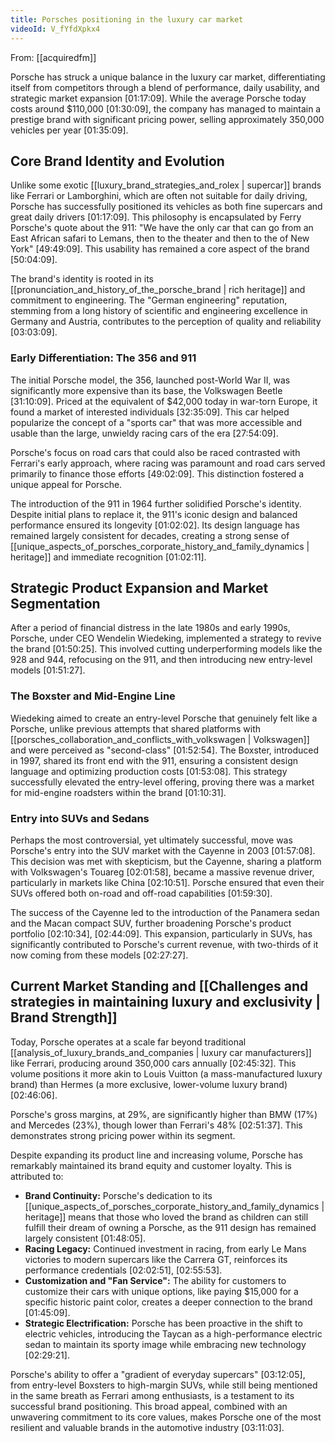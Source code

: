 ```yaml
---
title: Porsches positioning in the luxury car market
videoId: V_fYfdXpkx4
---
```


From: [[acquiredfm]] <br/> 

Porsche has struck a unique balance in the luxury car market, differentiating itself from competitors through a blend of performance, daily usability, and strategic market expansion <a class="yt-timestamp" data-t="01:17:09">[01:17:09]</a>. While the average Porsche today costs around $110,000 <a class="yt-timestamp" data-t="01:30:09">[01:30:09]</a>, the company has managed to maintain a prestige brand with significant pricing power, selling approximately 350,000 vehicles per year <a class="yt-timestamp" data-t="01:35:09">[01:35:09]</a>.

## Core Brand Identity and Evolution

Unlike some exotic [[luxury_brand_strategies_and_rolex | supercar]] brands like Ferrari or Lamborghini, which are often not suitable for daily driving, Porsche has successfully positioned its vehicles as both fine supercars and great daily drivers <a class="yt-timestamp" data-t="01:17:09">[01:17:09]</a>. This philosophy is encapsulated by Ferry Porsche's quote about the 911: "We have the only car that can go from an East African safari to Lemans, then to the theater and then to the of New York" <a class="yt-timestamp" data-t="49:49:09">[49:49:09]</a>. This usability has remained a core aspect of the brand <a class="yt-timestamp" data-t="50:04:09">[50:04:09]</a>.

The brand's identity is rooted in its [[pronunciation_and_history_of_the_porsche_brand | rich heritage]] and commitment to engineering. The "German engineering" reputation, stemming from a long history of scientific and engineering excellence in Germany and Austria, contributes to the perception of quality and reliability <a class="yt-timestamp" data-t="03:03:09">[03:03:09]</a>.

### Early Differentiation: The 356 and 911

The initial Porsche model, the 356, launched post-World War II, was significantly more expensive than its base, the Volkswagen Beetle <a class="yt-timestamp" data-t="31:10:09">[31:10:09]</a>. Priced at the equivalent of $42,000 today in war-torn Europe, it found a market of interested individuals <a class="yt-timestamp" data-t="32:35:09">[32:35:09]</a>. This car helped popularize the concept of a "sports car" that was more accessible and usable than the large, unwieldy racing cars of the era <a class="yt-timestamp" data-t="27:54:09">[27:54:09]</a>.

Porsche's focus on road cars that could also be raced contrasted with Ferrari's early approach, where racing was paramount and road cars served primarily to finance those efforts <a class="yt-timestamp" data-t="49:02:09">[49:02:09]</a>. This distinction fostered a unique appeal for Porsche.

The introduction of the 911 in 1964 further solidified Porsche's identity. Despite initial plans to replace it, the 911's iconic design and balanced performance ensured its longevity <a class="yt-timestamp" data-t="01:02:02">[01:02:02]</a>. Its design language has remained largely consistent for decades, creating a strong sense of [[unique_aspects_of_porsches_corporate_history_and_family_dynamics | heritage]] and immediate recognition <a class="yt-timestamp" data-t="01:02:11">[01:02:11]</a>.

## Strategic Product Expansion and Market Segmentation

After a period of financial distress in the late 1980s and early 1990s, Porsche, under CEO Wendelin Wiedeking, implemented a strategy to revive the brand <a class="yt-timestamp" data-t="01:50:25">[01:50:25]</a>. This involved cutting underperforming models like the 928 and 944, refocusing on the 911, and then introducing new entry-level models <a class="yt-timestamp" data-t="01:51:27">[01:51:27]</a>.

### The Boxster and Mid-Engine Line
Wiedeking aimed to create an entry-level Porsche that genuinely felt like a Porsche, unlike previous attempts that shared platforms with [[porsches_collaboration_and_conflicts_with_volkswagen | Volkswagen]] and were perceived as "second-class" <a class="yt-timestamp" data-t="01:52:54">[01:52:54]</a>. The Boxster, introduced in 1997, shared its front end with the 911, ensuring a consistent design language and optimizing production costs <a class="yt-timestamp" data-t="01:53:08">[01:53:08]</a>. This strategy successfully elevated the entry-level offering, proving there was a market for mid-engine roadsters within the brand <a class="yt-timestamp" data-t="01:10:31">[01:10:31]</a>.

### Entry into SUVs and Sedans

Perhaps the most controversial, yet ultimately successful, move was Porsche's entry into the SUV market with the Cayenne in 2003 <a class="yt-timestamp" data-t="01:57:08">[01:57:08]</a>. This decision was met with skepticism, but the Cayenne, sharing a platform with Volkswagen's Touareg <a class="yt-timestamp" data-t="02:01:58">[02:01:58]</a>, became a massive revenue driver, particularly in markets like China <a class="yt-timestamp" data-t="02:10:51">[02:10:51]</a>. Porsche ensured that even their SUVs offered both on-road and off-road capabilities <a class="yt-timestamp" data-t="01:59:30">[01:59:30]</a>.

The success of the Cayenne led to the introduction of the Panamera sedan and the Macan compact SUV, further broadening Porsche's product portfolio <a class="yt-timestamp" data-t="02:10:34">[02:10:34]</a>, <a class="yt-timestamp" data-t="02:44:09">[02:44:09]</a>. This expansion, particularly in SUVs, has significantly contributed to Porsche's current revenue, with two-thirds of it now coming from these models <a class="yt-timestamp" data-t="02:27:27">[02:27:27]</a>.

## Current Market Standing and [[Challenges and strategies in maintaining luxury and exclusivity | Brand Strength]]

Today, Porsche operates at a scale far beyond traditional [[analysis_of_luxury_brands_and_companies | luxury car manufacturers]] like Ferrari, producing around 350,000 cars annually <a class="yt-timestamp" data-t="02:45:32">[02:45:32]</a>. This volume positions it more akin to Louis Vuitton (a mass-manufactured luxury brand) than Hermes (a more exclusive, lower-volume luxury brand) <a class="yt-timestamp" data-t="02:46:06">[02:46:06]</a>.

Porsche's gross margins, at 29%, are significantly higher than BMW (17%) and Mercedes (23%), though lower than Ferrari's 48% <a class="yt-timestamp" data-t="02:51:37">[02:51:37]</a>. This demonstrates strong pricing power within its segment.

Despite expanding its product line and increasing volume, Porsche has remarkably maintained its brand equity and customer loyalty. This is attributed to:
*   **Brand Continuity:** Porsche's dedication to its [[unique_aspects_of_porsches_corporate_history_and_family_dynamics | heritage]] means that those who loved the brand as children can still fulfill their dream of owning a Porsche, as the 911 design has remained largely consistent <a class="yt-timestamp" data-t="01:48:05">[01:48:05]</a>.
*   **Racing Legacy:** Continued investment in racing, from early Le Mans victories to modern supercars like the Carrera GT, reinforces its performance credentials <a class="yt-timestamp" data-t="02:02:51">[02:02:51]</a>, <a class="yt-timestamp" data-t="02:55:53">[02:55:53]</a>.
*   **Customization and "Fan Service":** The ability for customers to customize their cars with unique options, like paying $15,000 for a specific historic paint color, creates a deeper connection to the brand <a class="yt-timestamp" data-t="01:45:09">[01:45:09]</a>.
*   **Strategic Electrification:** Porsche has been proactive in the shift to electric vehicles, introducing the Taycan as a high-performance electric sedan to maintain its sporty image while embracing new technology <a class="yt-timestamp" data-t="02:29:21">[02:29:21]</a>.

Porsche's ability to offer a "gradient of everyday supercars" <a class="yt-timestamp" data-t="03:12:05">[03:12:05]</a>, from entry-level Boxsters to high-margin SUVs, while still being mentioned in the same breath as Ferrari among enthusiasts, is a testament to its successful brand positioning. This broad appeal, combined with an unwavering commitment to its core values, makes Porsche one of the most resilient and valuable brands in the automotive industry <a class="yt-timestamp" data-t="03:11:03">[03:11:03]</a>.